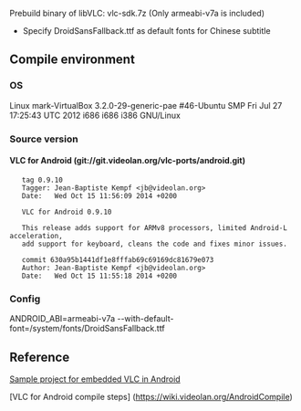 Prebuild binary of libVLC: vlc-sdk.7z (Only armeabi-v7a is included)

- Specify DroidSansFallback.ttf as default fonts for Chinese subtitle 

## Compile environment

### OS
Linux mark-VirtualBox 3.2.0-29-generic-pae #46-Ubuntu SMP Fri Jul 27 17:25:43 UTC 2012 i686 i686 i386 GNU/Linux

### Source version
#### VLC for Android (git://git.videolan.org/vlc-ports/android.git)

```
   tag 0.9.10
   Tagger: Jean-Baptiste Kempf <jb@videolan.org>
   Date:   Wed Oct 15 11:56:09 2014 +0200

   VLC for Android 0.9.10

   This release adds support for ARMv8 processors, limited Android-L acceleration,
   add support for keyboard, cleans the code and fixes minor issues.
   
   commit 630a95b1441df1e8fffab69c69169dc81679e073
   Author: Jean-Baptiste Kempf <jb@videolan.org>
   Date:   Wed Oct 15 11:55:18 2014 +0200
```

### Config
ANDROID_ABI=armeabi-v7a
--with-default-font=/system/fonts/DroidSansFallback.ttf 

## Reference

[Sample project for embedded VLC in Android](https://bitbucket.org/edwardcw/libvlc-android-sample)

[VLC for Android compile steps] (https://wiki.videolan.org/AndroidCompile)
